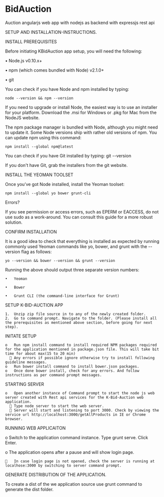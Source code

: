 # BidAuction
Auction angularjs web app with nodejs as backend with expressjs rest api

SETUP AND INSTALLATION-INSTRUCTIONS.

INSTALL PREREQUISITES

Before initiating KBidAuction app setup, you will need the following:

•	Node.js v0.10.x+

•	npm (which comes bundled with Node) v2.1.0+

•	git

You can check if you have Node and npm installed by typing:

    node --version && npm --version

If you need to upgrade or install Node, the easiest way is to use an installer for your platform. Download the .msi for Windows or .pkg for Mac from the NodeJS website.

The npm package manager is bundled with Node, although you might need to update it. Some Node versions ship with rather old versions of npm. You can update npm using this command:

    npm install --global npm@latest

You can check if you have Git installed by typing:
    git --version

If you don't have Git, grab the installers from the git website.

INSTALL THE YEOMAN TOOLSET

Once you’ve got Node installed, install the Yeoman toolset:

    npm install --global yo bower grunt-cli

Errors?

If you see permission or access errors, such as EPERM or EACCESS, do not use sudo as a work-around. You can consult this guide for a more robust solution.

CONFIRM INSTALLATION

It is a good idea to check that everything is installed as expected by running commonly used Yeoman commands like yo, bower, and grunt 
with the --version flag as follows:

    yo --version && bower --version && grunt --version

Running the above should output three separate version numbers:

    •	Yeoman

    •	Bower

    •	Grunt CLI (the command-line interface for Grunt)

SETUP K-BID-AUCTION APP

    1.	Unzip zip file source in to any of the newly created folder.
    2.	Go to command prompt. Navigate to the folder. (Please install all the prerequisites as mentioned above section, before going for next step).

INITATE SETUP

    o	Run npm install command to install required NPM packages required for the application mentioned in package.json file. This will take bit time for about max(15 to 20 min)
      	Any errors if possible ignore otherwise try to install following guideline messages.
    o	Run bower install command to install bower.json packages.
    o	Once done bower install, check for any errors. And follow instructions as per command prompt messages.

STARTING SERVER
    
    o	Open another instance of Command prompt to start the node js web server created with Rest api services for the K-Bid-Auction web application.
       Type node server to start the web server. 
       Server will start and listening to port 3000. Check by viewing the service url http://localhost:3000/getAllProducts in IE or Chrome browser.

RUNNING WEB APPLICAITON
  
  o	Switch to the application command instance. Type grunt serve. Click Enter.
  
  o	The application opens after a pause and will show login page.
  
    	In case login page is not opened, check the server is running at localhose:3000 by switching to server command prompt.

GENERATE DISTRIBUTION OF THE APPLICATION.

To create a dist of the we application source use grunt command to generate the dist folder.


